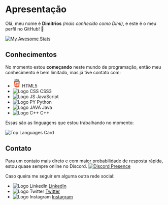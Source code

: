 # Apresentação

Olá, meu nome é **Dimitrios** *(mais conhecido como Dimi)*, e este é o meu perfil no GitHub! 👋

[![My Awesome Stats](https://awesome-github-stats.azurewebsites.net/user-stats/DimiEmerick?cardType=github&theme=city-lights)](https://git.io/awesome-stats-card)

## Conhecimentos
No momento estou **começando** neste mundo de programação, então meu conhecimento é bem limitado, mas já tive contato com:

* ![Logo HTML](images/html.png) HTML5
* ![Logo CSS]() CSS3
* ![Logo JS]() JavaScript
* ![Logo PY]() Python
* ![Logo JAVA]() Java
* ![Logo C++]() C++

Essas são as linguagens que estou trabalhando no momento:

![Top Languages Card](https://github-readme-stats.vercel.app/api/top-langs/?username=DimiEmerick&layout=compact)

## Contato

Para um contato mais direto e com maior probabilidade de resposta rápida, estou quase sempre online no Discord.
[![Discord Presence](https://lanyard.cnrad.dev/api/315256108174540800?theme=dark&bg=0C1F52&borderRadius:20px&idleMessage:Provavelmente%20dormindo...&hideTimestamp=true)](https://discord.com/users/315256108174540800)

Caso queira me seguir em alguma outra rede social:

* ![Logo LinkedIn]() [LinkedIn](https://www.linkedin.com/in/dimítrios-emerick-18a555209/)
* ![Logo Twitter]() [Twitter](https://twitter.com/Myster_DMT)
* ![Logo Instagram]() [Instagram](https://www.instagram.com/mysterdmt07/)
